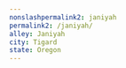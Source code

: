 ```yaml
---
﻿nonslashpermalink2: janiyah
permalink2: /janiyah/
alley: Janiyah
city: Tigard
state: Oregon
---
```


